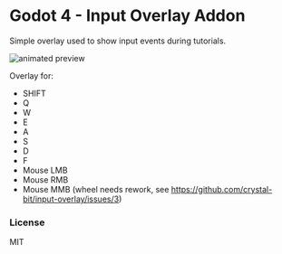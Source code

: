 # Godot 4 - Input Overlay Addon

Simple overlay used to show input events during tutorials.

![animated preview](https://github.com/crystal-bit/input-overlay/assets/6860637/1e7d4863-1a41-47ba-9ebf-51dd90a38ed8)

Overlay for:
- SHIFT
- Q
- W
- E
- A
- S
- D
- F
- Mouse LMB
- Mouse RMB
- Mouse MMB (wheel needs rework, see https://github.com/crystal-bit/input-overlay/issues/3)

### License

MIT
